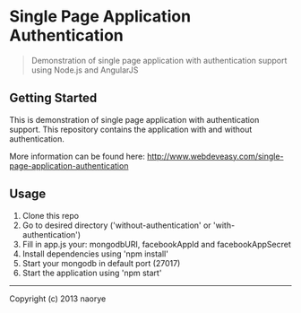 # Single Page Application Authentication

> Demonstration of single page application with authentication support using Node.js and AngularJS

## Getting Started

This is demonstration of single page application with authentication support. This repository contains the application with and without authentication.   

More information can be found here: <a href="http://www.webdeveasy.com/single-page-application-authentication" target="_blank">http://www.webdeveasy.com/single-page-application-authentication</a>

## Usage

1. Clone this repo
2. Go to desired directory ('without-authentication' or 'with-authentication')
3. Fill in app.js your: mongodbURI, facebookAppId and facebookAppSecret
4. Install dependencies using 'npm install'
5. Start your mongodb in default port (27017)
6. Start the application using 'npm start'

* * *

Copyright (c) 2013 naorye